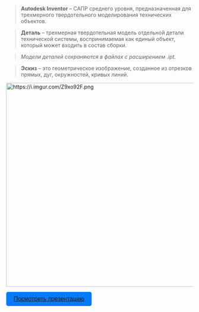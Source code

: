 
> **Autodesk Inventor** – САПР среднего уровня, предназначенная для трехмерного твердотельного моделирования технических объектов.

> **Деталь** – трехмерная твердотельная модель отдельной детали технической системы, воспринимаемая как единый объект, который может входить в состав сборки.

> *Модели деталей сохраняются в файлах с расширением .ipt.*

> **Эскиз** – это геометрическое изображение, созданное из отрезков прямых, дуг, окружностей, кривых линий. 

<img style="width: 550px;" src="https://i.imgur.com/Z9xo92F.png" alt="https://i.imgur.com/Z9xo92F.png"><br>

<button style="padding:10px 20px; font-size:16px; background:#007bff; color:white; border:none; border-radius:5px; cursor:pointer;">
  <a href="docs/prezent_less19.pdf">Посмотреть презентацию</a>
</button>